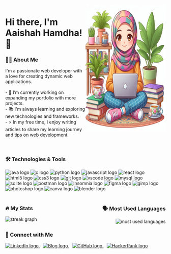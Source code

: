 <div align="center">
  <div style="display: flex; justify-content: space-between; width: 100%; max-width: 1200px;">
    <!-- Introduction -->
    <div style="width: 50%; text-align: left;">
      <h1>Hi there, I'm Aaishah Hamdha! 👋</h1>
      <h3>👩‍💻 About Me</h3>
      <p>
        I'm a passionate web developer with a love for creating dynamic web applications.<br><br>
        - 🔭 I’m currently working on expanding my portfolio with more projects.<br>
        - 📚 I'm always learning and exploring new technologies and frameworks.<br>
        - ⚡ In my free time, I enjoy writing articles to share my learning journey and tips on web development.
      </p>
    </div>
    <!-- Profile Image -->
    <div style="width: 50%; text-align: right;">
      <img height="400" src="https://github.com/aaishahhamdha/aaishahhamdha/blob/main/_6b7d13fd-e7c0-47e5-b58d-b303bb32fc9d.jpg" alt="Profile Image" />
    </div>
  </div>

  <div style="display: flex; justify-content: space-between; width: 100%; max-width: 1200px; margin-top: 20px;">
    <!-- Technologies & Tools -->
    <div style="width: 100%; text-align: left;">
      <h3>🛠 Technologies & Tools</h3>
      <div>
        <img src="https://cdn.jsdelivr.net/gh/devicons/devicon/icons/java/java-original-wordmark.svg" height="40" alt="java logo" />
        <img src="https://cdn.jsdelivr.net/gh/devicons/devicon/icons/c/c-original.svg" height="40" alt="c logo" />
        <img src="https://cdn.jsdelivr.net/gh/devicons/devicon/icons/python/python-original-wordmark.svg" height="40" alt="python logo" />
        <img src="https://cdn.jsdelivr.net/gh/devicons/devicon/icons/javascript/javascript-original.svg" height="40" alt="javascript logo" />
        <img src="https://cdn.jsdelivr.net/gh/devicons/devicon/icons/react/react-original-wordmark.svg" height="40" alt="react logo" />
        <img src="https://cdn.jsdelivr.net/gh/devicons/devicon/icons/html5/html5-original-wordmark.svg" height="40" alt="html5 logo" />
        <img src="https://cdn.jsdelivr.net/gh/devicons/devicon/icons/css3/css3-original-wordmark.svg" height="40" alt="css3 logo" />
        <img src="https://cdn.jsdelivr.net/gh/devicons/devicon/icons/git/git-original-wordmark.svg" height="40" alt="git logo" />
        <img src="https://cdn.jsdelivr.net/gh/devicons/devicon/icons/vscode/vscode-original-wordmark.svg" height="40" alt="vscode logo" />
        <img src="https://cdn.jsdelivr.net/gh/devicons/devicon/icons/mysql/mysql-original-wordmark.svg" height="40" alt="mysql logo" />
        <img src="https://cdn.jsdelivr.net/gh/devicons/devicon/icons/sqlite/sqlite-original-wordmark.svg" height="40" alt="sqlite logo" />
        <img src="https://cdn.jsdelivr.net/gh/devicons/devicon/icons/postman/postman-original.svg" height="40" alt="postman logo" />
        <img src="https://cdn.jsdelivr.net/gh/devicons/devicon/icons/insomnia/insomnia-original.svg" height="40" alt="insomnia logo" />
        <img src="https://cdn.jsdelivr.net/gh/devicons/devicon/icons/figma/figma-original.svg" height="40" alt="figma logo" />
        <img src="https://cdn.jsdelivr.net/gh/devicons/devicon/icons/gimp/gimp-original-wordmark.svg" height="40" alt="gimp logo" />
        <img src="https://cdn.jsdelivr.net/gh/devicons/devicon/icons/photoshop/photoshop-plain.svg" height="40" alt="photoshop logo" />
        <img src="https://cdn.jsdelivr.net/gh/devicons/devicon/icons/canva/canva-original.svg" height="40" alt="canva logo" />
        <img src="https://cdn.jsdelivr.net/gh/devicons/devicon/icons/blender/blender-original.svg" height="40" alt="blender logo" />
      </div>
    </div>
  </div>

  <div style="display: flex; justify-content: space-between; width: 100%; max-width: 1200px; margin-top: 20px;">
    <!-- Stats -->
    <div style="width: 50%; text-align: left;">
      <h3>🔥 My Stats</h3>
      <img src="https://github-readme-streak-stats.herokuapp.com/?user=aaishahhamdha&theme=dark&hide_border=false&border_radius=5" height="220" alt="streak graph" />
    </div>
    <!-- Most Used Languages -->
    <div style="width: 50%; text-align: right;">
      <h3>🗣 Most Used Languages</h3>
      <img src="https://github-readme-stats.vercel.app/api/top-langs/?username=aaishahhamdha&layout=compact&theme=radical" alt="most used languages" />
    </div>
  </div>

  <h3 align="left">🔗 Connect with Me</h3>
  <div align="left">
    <a href="https://linkedin.com/in/aaishah-hamdha/" target="_blank" style="margin-right: 10px;">
      <img src="https://cdn.jsdelivr.net/gh/devicons/devicon/icons/linkedin/linkedin-original.svg" height="40" alt="LinkedIn logo" />
    </a>
    <a href="https://medium.com/@aaishamdha" target="_blank" style="margin-right: 10px;">
      <img src="https://cdn.jsdelivr.net/gh/devicons/devicon/icons/rss/rss-original.svg" height="40" alt="Blog logo" />
    </a>
    <a href="https://github.com/aaishahhamdha" target="_blank" style="margin-right: 10px;">
      <img src="https://cdn.jsdelivr.net/gh/devicons/devicon/icons/github/github-original.svg" height="40" alt="GitHub logo" />
    </a>
    <a href="https://hackerrank.com/profile/aishahhamdha" target="_blank">
      <img src="https://cdn.jsdelivr.net/gh/devicons/devicon/icons/hackerrank/hackerrank-original.svg" height="40" alt="HackerRank logo" />
    </a>
  </div>
</div>

